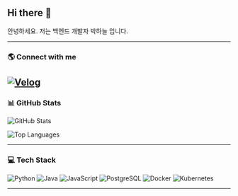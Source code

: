 ## Hi there 👋

안녕하세요. 저는 백엔드 개발자 박하늘 입니다.

---

### 🌎 Connect with me
[![Velog](https://img.shields.io/badge/Velog-20C997?style=flat-square&logo=velog&logoColor=white)](https://velog.io/@skypark1110)
---

### 📊 GitHub Stats
![GitHub Stats](https://github-readme-stats.vercel.app/api?username=Park-ha-neul&show_icons=true&theme=tokyonight)

![Top Languages](https://github-readme-stats.vercel.app/api/top-langs/?username=Park-ha-neul&layout=compact&theme=tokyonight)

---

### 💻 Tech Stack

![Python](https://img.shields.io/badge/Python-3776AB?style=for-the-badge&logo=python&logoColor=white)
![Java](https://img.shields.io/badge/Java-007396?style=for-the-badge&logo=java&logoColor=white)
![JavaScript](https://img.shields.io/badge/JavaScript-F7DF1E?style=for-the-badge&logo=javascript&logoColor=black)
![PostgreSQL](https://img.shields.io/badge/PostgreSQL-336791?style=for-the-badge&logo=postgresql&logoColor=white)
![Docker](https://img.shields.io/badge/Docker-2496ED?style=for-the-badge&logo=docker&logoColor=white)
![Kubernetes](https://img.shields.io/badge/Kubernetes-326CE5?style=for-the-badge&logo=kubernetes&logoColor=white)

---
